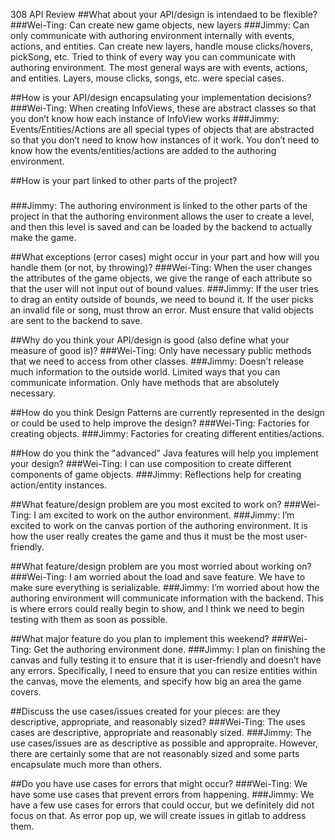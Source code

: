 308 API Review
##What about your API/design is intendaed to be flexible?
###Wei-Ting: Can create new game objects, new layers
###Jimmy: Can only communicate with authoring environment internally with events, actions, and entities. Can create new layers, handle mouse clicks/hovers, pickSong, etc. Tried to think of every way you can communicate with authoring environment. The most general ways are with events, actions, and entities. Layers, mouse clicks, songs, etc. were special cases.

##How is your API/design encapsulating your implementation decisions?
###Wei-Ting: When creating InfoViews, these are abstract classes so that you don’t know how each instance of InfoView works
###Jimmy: Events/Entities/Actions are all special types of objects that are abstracted so that you don’t need to know how instances of it work. You don’t need to know how the events/entities/actions are added to the authoring environment. 

##How is your part linked to other parts of the project?
###
###Jimmy: The authoring environment is linked to the other parts of the project in that the authoring environment allows the user to create a level, and then this level is saved and can be loaded by the backend to actually make the game.

##What exceptions (error cases) might occur in your part and how will you handle them (or not, by throwing)?
###Wei-Ting: When the user changes the attributes of the game objects, we give the range of each attribute so that the user will not input out of bound values.
###Jimmy: If the user tries to drag an entity outside of bounds, we need to bound it. If the user picks an invalid file or song, must throw an error. Must ensure that valid objects are sent to the backend to save.

##Why do you think your API/design is good (also define what your measure of good is)? 
###Wei-Ting: Only have necessary public methods that we need to access from other classes. 
###Jimmy: Doesn’t release much information to the outside world. Limited ways that you can communicate information. Only have methods that are absolutely necessary.

##How do you think Design Patterns are currently represented in the design or could be used to help improve the design?
###Wei-Ting: Factories for creating objects.
###Jimmy: Factories for creating different entities/actions.

##How do you think the "advanced" Java features will help you implement your design?
###Wei-Ting: I can use composition to create different components of game objects.
###Jimmy: Reflections help for creating action/entity instances.

##What feature/design problem are you most excited to work on?
###Wei-Ting: I am excited to work on the author environment. 
###Jimmy: I’m excited to work on the canvas portion of the authoring environment. It is how the user really creates the game and thus it must be the most user-friendly.

##What feature/design problem are you most worried about working on?
###Wei-Ting: I am worried about the load and save feature. We have to make sure everything is serializable.
###Jimmy: I’m worried about how the authoring environment will communicate information with the backend. This is where errors could really begin to show, and I think we need to begin testing with them as soon as possible.

##What major feature do you plan to implement this weekend?
###Wei-Ting: Get the authoring environment done. 
###Jimmy: I plan on finishing the canvas and fully testing it to ensure that it is user-friendly and doesn’t have any errors. Specifically, I need to ensure that you can resize entities within the canvas, move the elements, and specify how big an area the game covers.

##Discuss the use cases/issues created for your pieces: are they descriptive, appropriate, and reasonably sized?
###Wei-Ting: The uses cases are descriptive, appropriate and reasonably sized.
###Jimmy: The use cases/issues are as descriptive as possible and appropraite. However, there are certainly some that are not reasonably sized and some parts encapsulate much more than others.

##Do you have use cases for errors that might occur?
###Wei-Ting: We have some use cases that prevent errors from happening. 
###Jimmy: We have a few use cases for errors that could occur, but we definitely did not focus on that. As error pop up, we will create issues in gitlab to address them.
